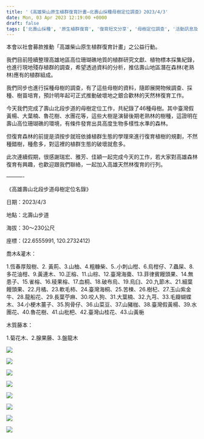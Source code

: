 ```yaml
---
title: '《高雄柴山原生植群復育計畫—北壽山採種母樹定位調查》2023/4/3'
date: Mon, 03 Apr 2023 12:19:00 +0000
draft: false
tags: ['北壽山採種', '原生植群復育', '復育短文分享', '母樹定位調查', '活動訊息及短文', '高雄柴山']
---
```


本會以社會募款推動「高雄柴山原生植群復育計畫」之公益行動。

我們目前陸續整理高雄地區高位珊瑚礁地質的植群研究文獻、植物標本採集紀錄，也進行現地殘存植群的調查，希望透過資料的分析，推估壽山地區潛在森林(老熟林)應有的植群組成。

我們同步也進行採種母樹的調查，有了這些母樹的資料，隨即展開物候調查、採種、樹苗培育，預計明年起可正式推動破壞地之銀合歡林的天然林復育工作。

今天我們完成了壽山北段步道的母樹定位工作，共紀錄了46種母樹。其中臺灣假黃楊、大葉楠、魯花樹、水團花等，這些大樹是演替後期老熟林的樹種，這證明在壽山高位珊瑚礁的環境，有條件發育出具高度生物多樣性水準的森林。

但復育森林的前提是須按步就班依據植群生態的學理來進行復育植樹的規劃，不然種錯樹，種愈多，對這裡的植群生態的破壞就愈多。

此次連續假期，很感謝瑞宏、雅芳、佳穎一起完成今天的工作，若大家對高雄森林復育有興趣，也歡迎跟我們聯絡，一起加入高雄天然林復育的行列。

———-

《高雄壽山北段步道母樹定位名錄》

日期：2023/4/3

地點：北壽山步道

海拔：30～230公尺

座標：(22.6555991, 120.2732412)

喬木&灌木：

1.恆春厚殼樹、2. 黃荊、3.山柚、4.粗糠柴、5..小刺山柑、6.烏柑仔、7.蟲屎、8.多花油柑、9.黃連木、10.正榕、11.山棕、12.臺灣海棗、13.菲律賓饅頭果、14.無患子、15.雀榕、16.稜果榕、17.血桐、18.破布烏、19.烏臼、20.九節木、21.細葉饅頭果、22.月橘、23.軟毛柿、24.臺灣海桐、25.苦楝、26.樹杞、27.玉山紫金牛、28.龍船花、29.長葉苧麻、30.咬人狗、31.大葉楠、32.九芎、33.毛瓣蝴蝶木、34.小梗木薑子、35.狗骨仔、36.山菜豆、37.山豬枷、38.臺灣假黃楊、39.水團花、40.魯花樹、41.山枇杷、42.臺灣山桂花、43.山黃梔

木質藤本：

1.菊花木、2.腺果藤、3.盤龍木

![](https://www.reforestation.tw/wp-content/uploads/2023/07/20230403-壽山國家自然公園原生植群復育計畫—北壽山採種母樹定位調查2-1024x768.jpg)

![](https://www.reforestation.tw/wp-content/uploads/2023/07/20230403-壽山國家自然公園原生植群復育計畫—北壽山採種母樹定位調查4-1024x768.jpg)

![](https://www.reforestation.tw/wp-content/uploads/2023/07/20230403-壽山國家自然公園原生植群復育計畫—北壽山採種母樹定位調查9-1024x768.jpg)

![](https://www.reforestation.tw/wp-content/uploads/2023/07/20230403-壽山國家自然公園原生植群復育計畫—北壽山採種母樹定位調查25-1024x768.jpg)

![](https://www.reforestation.tw/wp-content/uploads/2023/07/20230403-壽山國家自然公園原生植群復育計畫—北壽山採種母樹定位調查5-768x1024.jpg)

![](https://www.reforestation.tw/wp-content/uploads/2023/07/20230403-壽山國家自然公園原生植群復育計畫—北壽山採種母樹定位調查15-768x1024.jpg)

![](https://www.reforestation.tw/wp-content/uploads/2023/07/20230403-壽山國家自然公園原生植群復育計畫—北壽山採種母樹定位調查35-768x1024.jpg)

![](https://www.reforestation.tw/wp-content/uploads/2023/07/20230403-壽山國家自然公園原生植群復育計畫—北壽山採種母樹定位調查66-1-768x1024.jpg)
